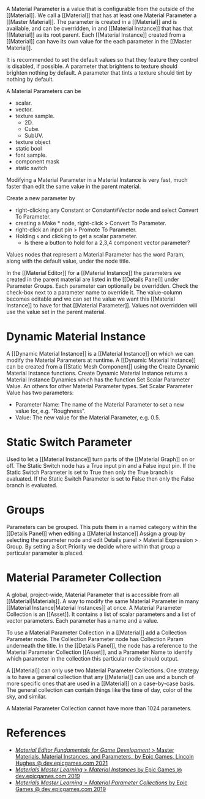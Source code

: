 A Material Parameter is a  value that is configurable from the outside of the [[Material]].
We call a [[Material]] that has at least one Material Parameter a [[Master Material]].
The parameter is created in a [[Material]] and is available, and can be overridden, in and [[Material Instance]] that has that [[Material]] as its root parent.
Each [[Material Instance]] created from  a [[Material]] can have its own value for the each parameter in the [[Master Material]].

It is recommended to set the default values so that they feature they control is disabled, if possible.
A parameter that brightens to texture should brighten nothing by default.
A parameter that tints a texture should tint by nothing by default.

A Material Parameters can be
- scalar.
- vector.
- texture sample.
	- 2D.
	- Cube.
	- SubUV.
- texture object
- static bool
- font sample.
- component mask
- static switch

Modifying a Material Parameter in a Material Instance is very fast, much faster than edit the same value in the parent material.

Create a new parameter by
- right-clicking any Constant or Constant#Vector node and select Convert To Parameter.
- creating a Make * node, right-click > Convert To Parameter.
- right-click an input pin > Promote To Parameter.
- Holding `s` and clicking to get a scalar parameter.
	- Is there a button to hold for a 2,3,4 component vector parameter?

Values nodes that represent a Material Parameter has the word Param, along with the default value, under the node title.

In the [[Material Editor]] for a [[Material Instance]] the parameters we created in the parent material are listed in the [[Details Panel]] under Parameter Groups.
Each parameter can optionally be overridden.
Check the check-box next to a parameter name to override it.
The value-column becomes editable and we can set the value we want this [[Material Instance]] to have for that [[Material Parameter]].
Values not overridden will use the value set in the parent material.


# Dynamic Material Instance

A [[Dynamic Material Instance]] is a [[Material Instance]] on which we can modify the Material Parameters at runtime.
A [[Dynamic Material Instance]] can be created from a [[Static Mesh Component]] using the Create Dynamic Material Instance functions.
Create Dynamic Material Instance returns a Material Instance Dynamics which has the function Set Scalar Parameter Value.
An others for other Material Parameter types.
Set Scalar Parameter Value has two parameters:
- Parameter Name: The name of the Material Parameter to set a new value for, e.g. "Roughness".
- Value: The new value for the Material Parameter, e.g. 0.5.


# Static Switch Parameter

Used to let a [[Material Instance]] turn parts of the [[Material Graph]] on or off.
The Static Switch node has a True input pin and a False input pin.
If the Static Switch Parameter is set to True then only the True branch is evaluated.
If the Static Switch Parameter is set to False then only the False branch is evaluated.


# Groups

Parameters can be grouped.
This puts them in a named category within the [[Details Panel]] when editing a [[Material Instance]]
Assign a group by selecting the parameter node and edit Details panel > Material Expression > Group.
By setting a Sort Priority we decide where within that group a particular parameter is placed.


# Material Parameter Collection

A global, project-wide, Material Parameter that is accessible from all [[Material|Materials]].
A way to modify the same Material Parameter in many [[Material Instance|Material Instances]] at once.
A Material Parameter Collection is an [[Asset]].
It contains a list of scalar parameters and a list of vector parameters.
Each parameter has a name and a value.

To use a Material Parameter Collection in a [[Material]] add a Collection Parameter node.
The Collection Parameter node has Collection Param underneath the title.
In the [[Details Panel]], the node has a reference to the Material Parameter Collection [[Asset]],
and a Parameter Name to identify which parameter in the collection this particular node should output.

A [[Material]] can only use two Material Parameter Collections.
One strategy is to have a general collection that any [[Material]] can use and a bunch of more specific ones that are used in a [[Material]] on a case-by-case basis.
The general collection can contain things like the time of day, color of the sky, and similar.

A Material Parameter Collection cannot have more than 1024 parameters.

# References

- [_Material Editor Fundamentals for Game Development_ > Master Materials, Material Instances, and Parameters_ by Epic Games, Lincoln Hughes @ dev.epicgames.com 2021](https://dev.epicgames.com/community/learning/courses/pm/unreal-engine-material-editor-fundamentals-for-game-development/b6Z/unreal-engine-master-materials-material-instances-and-parameters)
- [_Materials Master Learning_ > _Material Instances_ by Epic Games @ dev.epicgames.com 2019](https://dev.epicgames.com/community/learning/courses/2dy/unreal-engine-materials-master-learning/o6r/material-instances)
- [_Materials Master Learning_ > _Material Parameter Collections_ by Epic Games @ dev.epicgames.com 2019](https://dev.epicgames.com/community/learning/courses/2dy/unreal-engine-materials-master-learning/qLO/material-parameter-collections)

